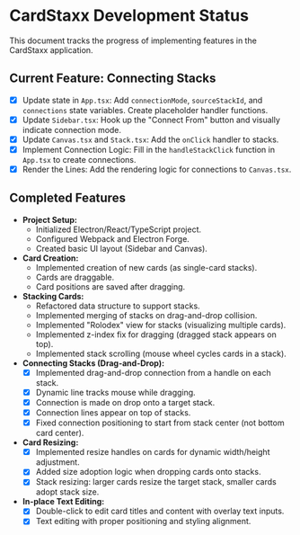 # CardStaxx Development Status

This document tracks the progress of implementing features in the CardStaxx application.

## Current Feature: Connecting Stacks

- [x] Update state in `App.tsx`: Add `connectionMode`, `sourceStackId`, and `connections` state variables. Create placeholder handler functions.
- [x] Update `Sidebar.tsx`: Hook up the "Connect From" button and visually indicate connection mode.
- [x] Update `Canvas.tsx` and `Stack.tsx`: Add the `onClick` handler to stacks.
- [x] Implement Connection Logic: Fill in the `handleStackClick` function in `App.tsx` to create connections.
- [x] Render the Lines: Add the rendering logic for connections to `Canvas.tsx`.

## Completed Features

-   **Project Setup:**
    -   Initialized Electron/React/TypeScript project.
    -   Configured Webpack and Electron Forge.
    -   Created basic UI layout (Sidebar and Canvas).
-   **Card Creation:**
    -   Implemented creation of new cards (as single-card stacks).
    -   Cards are draggable.
    -   Card positions are saved after dragging.
-   **Stacking Cards:**
    -   Refactored data structure to support stacks.
    -   Implemented merging of stacks on drag-and-drop collision.
    -   Implemented "Rolodex" view for stacks (visualizing multiple cards).
    -   Implemented z-index fix for dragging (dragged stack appears on top).
    -   Implemented stack scrolling (mouse wheel cycles cards in a stack).
-   **Connecting Stacks (Drag-and-Drop):**
    -   [x] Implemented drag-and-drop connection from a handle on each stack.
    -   [x] Dynamic line tracks mouse while dragging.
    -   [x] Connection is made on drop onto a target stack.
    -   [x] Connection lines appear on top of stacks.
    -   [x] Fixed connection positioning to start from stack center (not bottom card center).
-   **Card Resizing:**
    -   [x] Implemented resize handles on cards for dynamic width/height adjustment.
    -   [x] Added size adoption logic when dropping cards onto stacks.
    -   [x] Stack resizing: larger cards resize the target stack, smaller cards adopt stack size.
-   **In-place Text Editing:**
    -   [x] Double-click to edit card titles and content with overlay text inputs.
    -   [x] Text editing with proper positioning and styling alignment.
